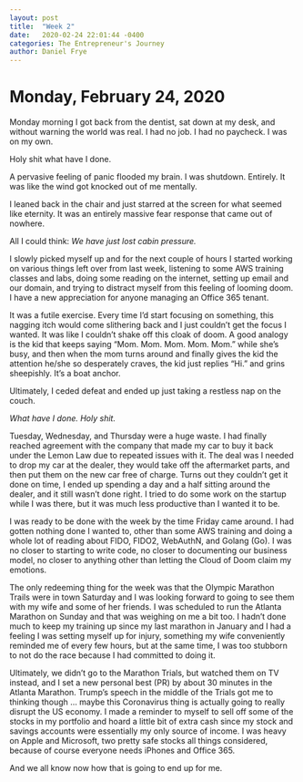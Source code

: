```yaml
---
layout: post
title:  "Week 2"
date:   2020-02-24 22:01:44 -0400
categories: The Entrepreneur's Journey
author: Daniel Frye
---
```

# **Monday, February 24, 2020**

Monday morning I got back from the dentist, sat down at my desk, and without warning the world was real. I had no job. I had no paycheck. I was on my own.

Holy shit what have I done.

A pervasive feeling of panic flooded my brain. I was shutdown. Entirely. It was like the wind got knocked out of me mentally.

I leaned back in the chair and just starred at the screen for what seemed like eternity. It was an entirely massive fear response that came out of nowhere.

All I could think: *We have just lost cabin pressure.*

I slowly picked myself up and for the next couple of hours I started working on various things left over from last week, listening to some AWS training classes and labs, doing some reading on the internet, setting up email and our domain, and trying to distract myself from this feeling of looming doom. I have a new appreciation for anyone managing an Office 365 tenant.

It was a futile exercise. Every time I’d start focusing on something, this nagging itch would come slithering back and I just couldn’t get the focus I wanted. It was like I couldn’t shake off this cloak of doom. A good analogy is the kid that keeps saying “Mom. Mom. Mom. Mom. Mom.” while she’s busy, and then when the mom turns around and finally gives the kid the attention he/she so desperately craves, the kid just replies “Hi.” and grins sheepishly. It’s a boat anchor.

Ultimately, I ceded defeat and ended up just taking a restless nap on the couch.

*What have I done. Holy shit.*

Tuesday, Wednesday, and Thursday were a huge waste. I had finally reached agreement with the company that made my car to buy it back under the Lemon Law due to repeated issues with it. The deal was I needed to drop my car at the dealer, they would take off the aftermarket parts, and then put them on the new car free of charge. Turns out they couldn’t get it done on time, I ended up spending a day and a half sitting around the dealer, and it still wasn’t done right. I tried to do some work on the startup while I was there, but it was much less productive than I wanted it to be.

I was ready to be done with the week by the time Friday came around. I had gotten nothing done I wanted to, other than some AWS training and doing a whole lot of reading about FIDO, FIDO2, WebAuthN, and Golang (Go). I was no closer to starting to write code, no closer to documenting our business model, no closer to anything other than letting the Cloud of Doom claim my emotions.

The only redeeming thing for the week was that the Olympic Marathon Trails were in town Saturday and I was looking forward to going to see them with my wife and some of her friends. I was scheduled to run the Atlanta Marathon on Sunday and that was weighing on me a bit too. I hadn’t done much to keep my training up since my last marathon in January and I had a feeling I was setting myself up for injury, something my wife conveniently reminded me of every few hours, but at the same time, I was too stubborn to not do the race because I had committed to doing it.

Ultimately, we didn’t go to the Marathon Trials, but watched them on TV instead, and I set a new personal best (PR) by about 30 minutes in the Atlanta Marathon. Trump’s speech in the middle of the Trials got me to thinking though … maybe this Coronavirus thing is actually going to really disrupt the US economy. I made a reminder to myself to sell off some of the stocks in my portfolio and hoard a little bit of extra cash since my stock and savings accounts were essentially my only source of income. I was heavy on Apple and Microsoft, two pretty safe stocks all things considered, because of course everyone needs iPhones and Office 365.

And we all know now how that is going to end up for me.